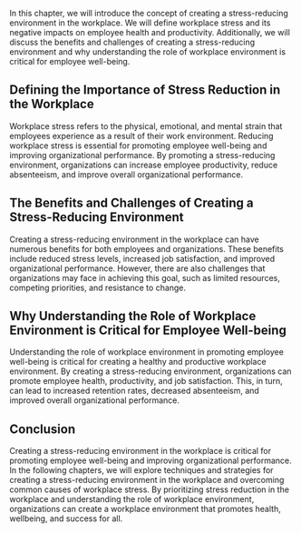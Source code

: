 
In this chapter, we will introduce the concept of creating a stress-reducing environment in the workplace. We will define workplace stress and its negative impacts on employee health and productivity. Additionally, we will discuss the benefits and challenges of creating a stress-reducing environment and why understanding the role of workplace environment is critical for employee well-being.

Defining the Importance of Stress Reduction in the Workplace
------------------------------------------------------------

Workplace stress refers to the physical, emotional, and mental strain that employees experience as a result of their work environment. Reducing workplace stress is essential for promoting employee well-being and improving organizational performance. By promoting a stress-reducing environment, organizations can increase employee productivity, reduce absenteeism, and improve overall organizational performance.

The Benefits and Challenges of Creating a Stress-Reducing Environment
---------------------------------------------------------------------

Creating a stress-reducing environment in the workplace can have numerous benefits for both employees and organizations. These benefits include reduced stress levels, increased job satisfaction, and improved organizational performance. However, there are also challenges that organizations may face in achieving this goal, such as limited resources, competing priorities, and resistance to change.

Why Understanding the Role of Workplace Environment is Critical for Employee Well-being
---------------------------------------------------------------------------------------

Understanding the role of workplace environment in promoting employee well-being is critical for creating a healthy and productive workplace environment. By creating a stress-reducing environment, organizations can promote employee health, productivity, and job satisfaction. This, in turn, can lead to increased retention rates, decreased absenteeism, and improved overall organizational performance.

Conclusion
----------

Creating a stress-reducing environment in the workplace is critical for promoting employee well-being and improving organizational performance. In the following chapters, we will explore techniques and strategies for creating a stress-reducing environment in the workplace and overcoming common causes of workplace stress. By prioritizing stress reduction in the workplace and understanding the role of workplace environment, organizations can create a workplace environment that promotes health, wellbeing, and success for all.

